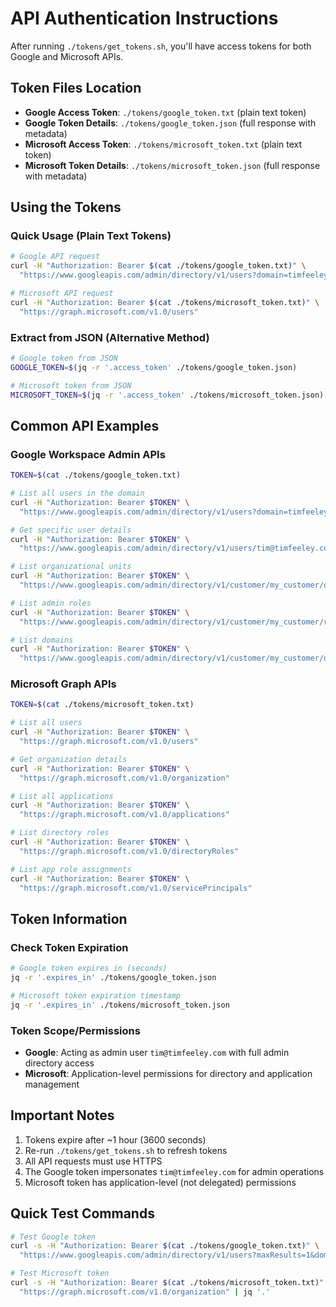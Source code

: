 # API Authentication Instructions

After running `./tokens/get_tokens.sh`, you'll have access tokens for both Google and Microsoft APIs.

## Token Files Location
- **Google Access Token**: `./tokens/google_token.txt` (plain text token)
- **Google Token Details**: `./tokens/google_token.json` (full response with metadata)
- **Microsoft Access Token**: `./tokens/microsoft_token.txt` (plain text token)
- **Microsoft Token Details**: `./tokens/microsoft_token.json` (full response with metadata)

## Using the Tokens

### Quick Usage (Plain Text Tokens)
```bash
# Google API request
curl -H "Authorization: Bearer $(cat ./tokens/google_token.txt)" \
  "https://www.googleapis.com/admin/directory/v1/users?domain=timfeeley.com"

# Microsoft API request
curl -H "Authorization: Bearer $(cat ./tokens/microsoft_token.txt)" \
  "https://graph.microsoft.com/v1.0/users"
```

### Extract from JSON (Alternative Method)
```bash
# Google token from JSON
GOOGLE_TOKEN=$(jq -r '.access_token' ./tokens/google_token.json)

# Microsoft token from JSON
MICROSOFT_TOKEN=$(jq -r '.access_token' ./tokens/microsoft_token.json)
```

## Common API Examples

### Google Workspace Admin APIs
```bash
TOKEN=$(cat ./tokens/google_token.txt)

# List all users in the domain
curl -H "Authorization: Bearer $TOKEN" \
  "https://www.googleapis.com/admin/directory/v1/users?domain=timfeeley.com"

# Get specific user details
curl -H "Authorization: Bearer $TOKEN" \
  "https://www.googleapis.com/admin/directory/v1/users/tim@timfeeley.com"

# List organizational units
curl -H "Authorization: Bearer $TOKEN" \
  "https://www.googleapis.com/admin/directory/v1/customer/my_customer/orgunits"

# List admin roles
curl -H "Authorization: Bearer $TOKEN" \
  "https://www.googleapis.com/admin/directory/v1/customer/my_customer/roles"

# List domains
curl -H "Authorization: Bearer $TOKEN" \
  "https://www.googleapis.com/admin/directory/v1/customer/my_customer/domains"
```

### Microsoft Graph APIs
```bash
TOKEN=$(cat ./tokens/microsoft_token.txt)

# List all users
curl -H "Authorization: Bearer $TOKEN" \
  "https://graph.microsoft.com/v1.0/users"

# Get organization details
curl -H "Authorization: Bearer $TOKEN" \
  "https://graph.microsoft.com/v1.0/organization"

# List all applications
curl -H "Authorization: Bearer $TOKEN" \
  "https://graph.microsoft.com/v1.0/applications"

# List directory roles
curl -H "Authorization: Bearer $TOKEN" \
  "https://graph.microsoft.com/v1.0/directoryRoles"

# List app role assignments
curl -H "Authorization: Bearer $TOKEN" \
  "https://graph.microsoft.com/v1.0/servicePrincipals"
```

## Token Information

### Check Token Expiration
```bash
# Google token expires in (seconds)
jq -r '.expires_in' ./tokens/google_token.json

# Microsoft token expiration timestamp
jq -r '.expires_in' ./tokens/microsoft_token.json
```

### Token Scope/Permissions
- **Google**: Acting as admin user `tim@timfeeley.com` with full admin directory access
- **Microsoft**: Application-level permissions for directory and application management

## Important Notes
1. Tokens expire after ~1 hour (3600 seconds)
2. Re-run `./tokens/get_tokens.sh` to refresh tokens
3. All API requests must use HTTPS
4. The Google token impersonates `tim@timfeeley.com` for admin operations
5. Microsoft token has application-level (not delegated) permissions

## Quick Test Commands
```bash
# Test Google token
curl -s -H "Authorization: Bearer $(cat ./tokens/google_token.txt)" \
  "https://www.googleapis.com/admin/directory/v1/users?maxResults=1&domain=timfeeley.com" | jq '.users[0].primaryEmail'

# Test Microsoft token
curl -s -H "Authorization: Bearer $(cat ./tokens/microsoft_token.txt)" \
  "https://graph.microsoft.com/v1.0/organization" | jq '.'
```
